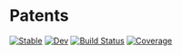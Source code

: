 # Patents

[![Stable](https://img.shields.io/badge/docs-stable-blue.svg)](https://jfb-h.github.io/Patents.jl/stable)
[![Dev](https://img.shields.io/badge/docs-dev-blue.svg)](https://jfb-h.github.io/Patents.jl/dev)
[![Build Status](https://github.com/jfb-h/Patents.jl/workflows/CI/badge.svg)](https://github.com/jfb-h/Patents.jl/actions)
[![Coverage](https://codecov.io/gh/jfb-h/Patents.jl/branch/master/graph/badge.svg)](https://codecov.io/gh/jfb-h/Patents.jl)
